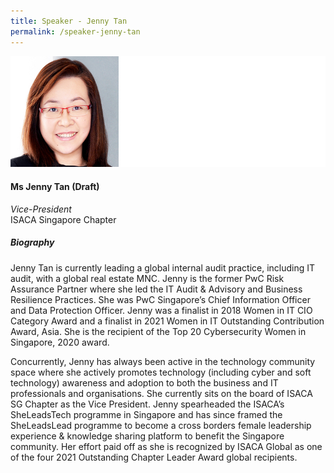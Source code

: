 ```yaml
---
title: Speaker - Jenny Tan
permalink: /speaker-jenny-tan
---
```


![Jenny Tan](/images/speakers/Jenny-Tan.jpg)

#### **Ms Jenny Tan (Draft)**

*Vice-President*  
ISACA Singapore Chapter

##### **Biography**

Jenny Tan is currently leading a global internal audit practice, including IT audit, with a global real estate MNC. Jenny is the former PwC Risk Assurance Partner where she led the IT Audit & Advisory and Business Resilience Practices. She was PwC Singapore’s Chief Information Officer and Data Protection Officer. Jenny was a finalist in 2018 Women in IT CIO Category Award and a finalist in 2021 Women in IT Outstanding Contribution Award, Asia. She is the recipient of the Top 20 Cybersecurity Women in Singapore, 2020 award.

Concurrently, Jenny has always been active in the technology community space where she actively promotes technology (including cyber and soft technology) awareness and adoption to both the business and IT professionals and organisations. She currently sits on the board of ISACA SG Chapter as the Vice President. Jenny spearheaded the ISACA’s SheLeadsTech programme in Singapore and has since framed the SheLeadsLead programme to become a cross borders female leadership experience & knowledge sharing platform to benefit the Singapore community. Her effort paid off as she is recognized by ISACA Global as one of the four 2021 Outstanding Chapter Leader Award global recipients.